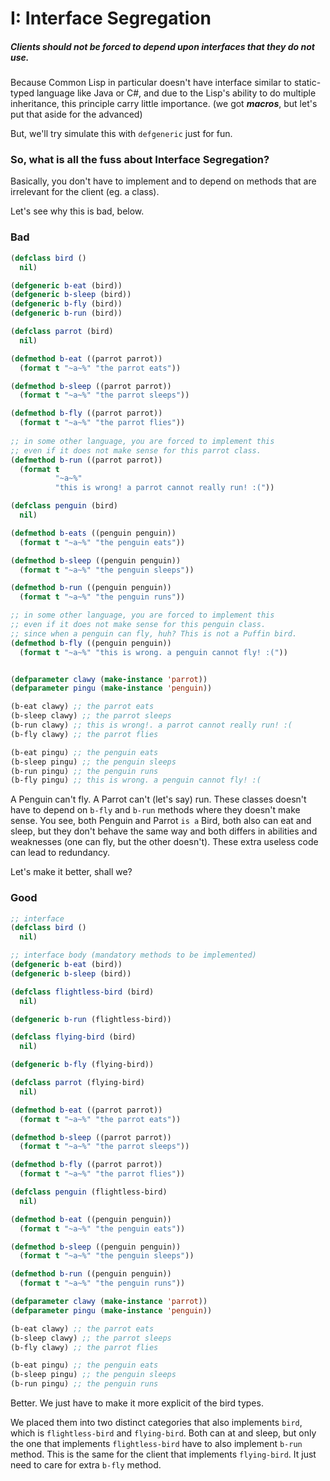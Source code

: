 # I: Interface Segregation

##### Clients should not be forced to depend upon interfaces that they do not use.

Because Common Lisp in particular doesn't have interface similar to static-typed language like Java or C#, and due to the Lisp's ability to do multiple inheritance, this principle carry little importance. (we got ***macros***, but let's put that aside for the advanced)

But, we'll try simulate this with `defgeneric` just for fun.

### So, what is all the fuss about Interface Segregation?
Basically, you don't have to implement and to depend on methods that are irrelevant for the client (eg. a class).

Let's see why this is bad, below.

### Bad

```lisp
(defclass bird ()
  nil)

(defgeneric b-eat (bird))
(defgeneric b-sleep (bird))
(defgeneric b-fly (bird))
(defgeneric b-run (bird))

(defclass parrot (bird)
  nil)

(defmethod b-eat ((parrot parrot))
  (format t "~a~%" "the parrot eats"))

(defmethod b-sleep ((parrot parrot))
  (format t "~a~%" "the parrot sleeps"))

(defmethod b-fly ((parrot parrot))
  (format t "~a~%" "the parrot flies"))
  
;; in some other language, you are forced to implement this
;; even if it does not make sense for this parrot class.
(defmethod b-run ((parrot parrot))
  (format t
          "~a~%"
          "this is wrong! a parrot cannot really run! :("))

(defclass penguin (bird)
  nil)

(defmethod b-eats ((penguin penguin))
  (format t "~a~%" "the penguin eats"))

(defmethod b-sleep ((penguin penguin))
  (format t "~a~%" "the penguin sleeps"))

(defmethod b-run ((penguin penguin))
  (format t "~a~%" "the penguin runs"))

;; in some other language, you are forced to implement this
;; even if it does not make sense for this penguin class.
;; since when a penguin can fly, huh? This is not a Puffin bird.
(defmethod b-fly ((penguin penguin))
  (format t "~a~%" "this is wrong. a penguin cannot fly! :("))


(defparameter clawy (make-instance 'parrot))
(defparameter pingu (make-instance 'penguin))

(b-eat clawy) ;; the parrot eats
(b-sleep clawy) ;; the parrot sleeps
(b-run clawy) ;; this is wrong!. a parrot cannot really run! :(
(b-fly clawy) ;; the parrot flies

(b-eat pingu) ;; the penguin eats
(b-sleep pingu) ;; the penguin sleeps
(b-run pingu) ;; the penguin runs
(b-fly pingu) ;; this is wrong. a penguin cannot fly! :(
```

A Penguin can't fly. A Parrot can't (let's say) run. These classes doesn't have to depend on `b-fly` and `b-run` methods where they doesn't make sense. You see, both Penguin and Parrot `is a` Bird, both also can eat and sleep, but they don't behave the same way and both differs in abilities and weaknesses (one can fly, but the other doesn't). These extra useless code can lead to redundancy.

Let's make it better, shall we?

### Good

```lisp
;; interface
(defclass bird ()
  nil)

;; interface body (mandatory methods to be implemented)
(defgeneric b-eat (bird))
(defgeneric b-sleep (bird))

(defclass flightless-bird (bird)
  nil)

(defgeneric b-run (flightless-bird))

(defclass flying-bird (bird)
  nil)

(defgeneric b-fly (flying-bird))

(defclass parrot (flying-bird)
  nil)

(defmethod b-eat ((parrot parrot))
  (format t "~a~%" "the parrot eats"))

(defmethod b-sleep ((parrot parrot))
  (format t "~a~%" "the parrot sleeps"))

(defmethod b-fly ((parrot parrot))
  (format t "~a~%" "the parrot flies"))

(defclass penguin (flightless-bird)
  nil)

(defmethod b-eat ((penguin penguin))
  (format t "~a~%" "the penguin eats"))

(defmethod b-sleep ((penguin penguin))
  (format t "~a~%" "the penguin sleeps"))

(defmethod b-run ((penguin penguin))
  (format t "~a~%" "the penguin runs"))

(defparameter clawy (make-instance 'parrot))
(defparameter pingu (make-instance 'penguin))

(b-eat clawy) ;; the parrot eats
(b-sleep clawy) ;; the parrot sleeps
(b-fly clawy) ;; the parrot flies

(b-eat pingu) ;; the penguin eats
(b-sleep pingu) ;; the penguin sleeps
(b-run pingu) ;; the penguin runs

```

Better. We just have to make it more explicit of the bird types.

We placed them into two distinct categories that also implements `bird`, which is `flightless-bird` and `flying-bird`. Both can at and sleep, but only the one that implements `flightless-bird` have to also implement `b-run` method. This is the same for the client that implements `flying-bird`. It just need to care for extra `b-fly` method.


